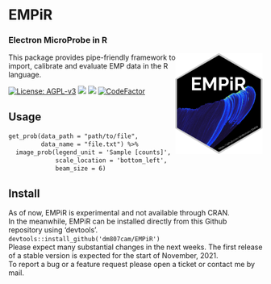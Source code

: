 EMPiR
================

### Electron MicroProbe in R

<img src="man/figures/logo.png" align="right"  height="200" /> This
package provides pipe-friendly framework to import, calibrate and
evaluate EMP data in the R language.

[![License:
AGPL-v3](https://img.shields.io/badge/license-AGPL--v3-blue.svg)](https://cran.r-project.org/web/licenses/AGPL-v3)
[![](https://img.shields.io/badge/lifecycle-experimental-orange.svg)](https://lifecycle.r-lib.org/articles/stages.html#experimental)
[![](https://img.shields.io/github/last-commit/dm807cam/EMPiR.svg)](https://github.com/dm807cam/EMPiR/commits/main)
[![CodeFactor](https://www.codefactor.io/repository/github/dm807cam/EMPiR/badge)](https://www.codefactor.io/repository/github/dm807cam/EMPiR)

## Usage

    get_prob(data_path = "path/to/file",
             data_name = "file.txt") %>%
      image_prob(legend_unit = 'Sample [counts]',
                 scale_location = 'bottom_left',
                 beam_size = 6) 

## Install

As of now, EMPiR is experimental and not available through CRAN. </br>
In the meanwhile, EMPiR can be installed directly from this Github
repository using ‘devtools’.</br>
`devtools::install_github('dm807cam/EMPiR')`</br> Please expect many
substantial changes in the next weeks. The first release of a stable
version is expected for the start of November, 2021.</br> To report a
bug or a feature request please open a ticket or contact me by mail.
